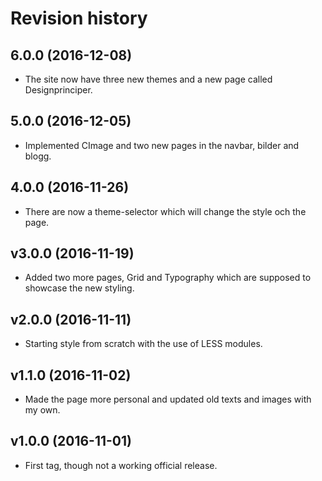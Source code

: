 Revision history
=======================================

6.0.0 (2016-12-08)
---------------------------------------

* The site now have three new themes and a new page called Designprinciper.

5.0.0 (2016-12-05)
---------------------------------------

* Implemented CImage and two new pages in the navbar, bilder and blogg.

4.0.0 (2016-11-26)
---------------------------------------

* There are now a theme-selector which will change the style och the page.

v3.0.0 (2016-11-19)
---------------------------------------

* Added two more pages, Grid and Typography which are supposed
to showcase the new styling.

v2.0.0 (2016-11-11)
---------------------------------------

* Starting style from scratch with the use of LESS modules.

v1.1.0 (2016-11-02)
---------------------------------------

* Made the page more personal and updated old texts and images with my own.

v1.0.0 (2016-11-01)
---------------------------------------

* First tag, though not a working official release.